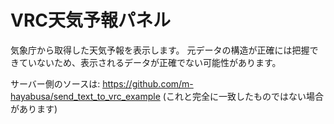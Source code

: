 # VRC天気予報パネル

気象庁から取得した天気予報を表示します。
元データの構造が正確には把握できていないため、表示されるデータが正確でない可能性があります。

サーバー側のソースは:
https://github.com/m-hayabusa/send_text_to_vrc_example (これと完全に一致したものではない場合があります)